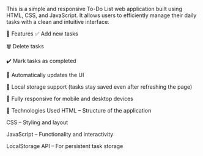This is a simple and responsive To-Do List web application built using HTML, CSS, and JavaScript. It allows users to efficiently manage their daily tasks with a clean and intuitive interface.

🔧 Features
✅ Add new tasks

🗑️ Delete tasks

✔️ Mark tasks as completed

🔄 Automatically updates the UI

💾 Local storage support (tasks stay saved even after refreshing the page)

📱 Fully responsive for mobile and desktop devices

🚀 Technologies Used
HTML – Structure of the application

CSS – Styling and layout

JavaScript – Functionality and interactivity

LocalStorage API – For persistent task storage
